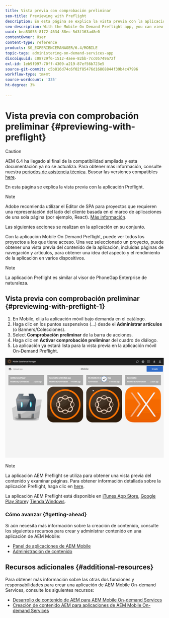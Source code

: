 ```yaml
---
title: Vista previa con comprobación preliminar
seo-title: Previewing with Preflight
description: En esta página se explica la vista previa con la aplicación Preflight.
seo-description: With the Mobile On Demand Preflight app, you can view all projects to which you have access. Follow this page to learn more about this.
uuid: bea83055-8172-4634-88ec-5d3f163ad8e0
contentOwner: User
content-type: reference
products: SG_EXPERIENCEMANAGER/6.4/MOBILE
topic-tags: administering-on-demand-services-app
discoiquuid: c08729f6-1512-4aee-82bb-7cc05749a72f
exl-id: 1eb9f997-70ff-4309-a219-87ef56b723e5
source-git-commit: c5b816d74c6f02f85476d16868844f39b4c47996
workflow-type: tm+mt
source-wordcount: '335'
ht-degree: 3%

---
```


# Vista previa con comprobación preliminar {#previewing-with-preflight}

>[!CAUTION]
>
>AEM 6.4 ha llegado al final de la compatibilidad ampliada y esta documentación ya no se actualiza. Para obtener más información, consulte nuestra [períodos de asistencia técnica](https://helpx.adobe.com/es/support/programs/eol-matrix.html). Buscar las versiones compatibles [here](https://experienceleague.adobe.com/docs/).

En esta página se explica la vista previa con la aplicación Preflight.

>[!NOTE]
>
>Adobe recomienda utilizar el Editor de SPA para proyectos que requieren una representación del lado del cliente basada en el marco de aplicaciones de una sola página (por ejemplo, React). [Más información](/help/sites-developing/spa-overview.md).

Las siguientes acciones se realizan en la aplicación en su conjunto.

Con la aplicación Mobile On Demand Preflight, puede ver todos los proyectos a los que tiene acceso. Una vez seleccionado un proyecto, puede obtener una vista previa del contenido de la aplicación, incluidas páginas de navegación y artículos, para obtener una idea del aspecto y el rendimiento de la aplicación en varios dispositivos.

>[!NOTE]
>
>La aplicación Preflight es similar al visor de PhoneGap Enterprise de naturaleza.

## Vista previa con comprobación preliminar {#previewing-with-preflight-1}

1. En Mobile, elija la aplicación móvil bajo demanda en el catálogo.
1. Haga clic en los puntos suspensivos (...) desde el **Administrar artículos** (o Banners/Colecciones).
1. Select **Comprobación preliminar** de la barra de acciones.
1. Haga clic en **Activar comprobación preliminar** del cuadro de diálogo.
1. La aplicación ya estará lista para la vista previa en la aplicación móvil On-Demand Preflight.

![Chlimage_1-8](assets/chlimage_1-8.gif)

>[!NOTE]
>
>La aplicación AEM Preflight se utiliza para obtener una vista previa del contenido y examinar páginas. Para obtener información detallada sobre la aplicación Preflight, haga clic en [here](https://helpx.adobe.com/digital-publishing-solution/help/preflight-app.html).
>
>La aplicación AEM Preflight está disponible en [iTunes App Store](https://itunes.apple.com/us/app/adobe-experience-manager-mobile/id1042687518?mt=8), [Google Play Store](https://play.google.com/store/apps/details?id=com.adobe.dps.preflight&amp;hl=en)y [Tienda Windows](https://www.microsoft.com/en-us/store/p/adobe-experience-manager-mobile-preflight/9nblggh5wmxq).

### Cómo avanzar {#getting-ahead}

Si aún necesita más información sobre la creación de contenido, consulte los siguientes recursos para crear y administrar contenido en una aplicación de AEM Mobile:

* [Panel de aplicaciones de AEM Mobile](/help/mobile/mobile-apps-ondemand-application-dashboard.md)
* [Administración de contenido](/help/mobile/mobile-apps-ondemand-manage-content-ondemand.md)

## Recursos adicionales {#additional-resources}

Para obtener más información sobre las otras dos funciones y responsabilidades para crear una aplicación de AEM Mobile On-demand Services, consulte los siguientes recursos:

* [Desarrollo de contenido de AEM para AEM Mobile On-demand Services](/help/mobile/aem-mobile-on-demand.md)
* [Creación de contenido AEM para aplicaciones de AEM Mobile On-demand Services](/help/mobile/mobile-apps-ondemand.md)
